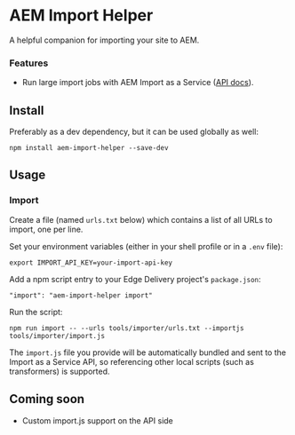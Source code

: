 # AEM Import Helper

A helpful companion for importing your site to AEM.

### Features

- Run large import jobs with AEM Import as a Service ([API docs](https://opensource.adobe.com/spacecat-api-service/#tag/import)).

## Install

Preferably as a dev dependency, but it can be used globally as well:

```
npm install aem-import-helper --save-dev
```

## Usage

### Import

Create a file (named `urls.txt` below) which contains a list of all URLs to import, one per line. 

Set your environment variables (either in your shell profile or in a `.env` file):

```
export IMPORT_API_KEY=your-import-api-key
```

Add a npm script entry to your Edge Delivery project's `package.json`:

```
"import": "aem-import-helper import"
```

Run the script:

```
npm run import -- --urls tools/importer/urls.txt --importjs tools/importer/import.js
```

The `import.js` file you provide will be automatically bundled and sent to the Import as a Service API, so referencing
other local scripts (such as transformers) is supported.

## Coming soon

- Custom import.js support on the API side
